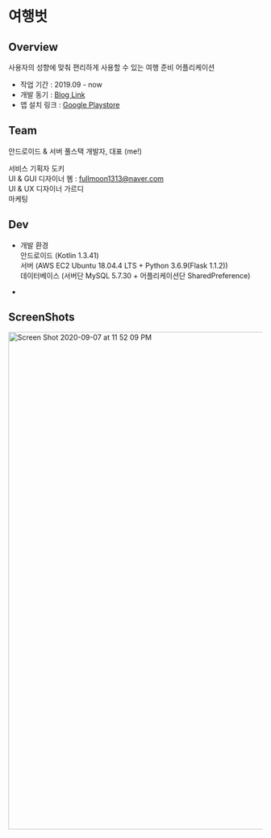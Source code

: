 # 여행벗    

## Overview    
사용자의 성향에 맞춰 편리하게 사용할 수 있는 여행 준비 어플리케이션    
* 작업 기간 : 2019.09 - now    
* 개발 동기 : [Blog Link]    
* 앱 설치 링크 : [Google Playstore]    
 
 [Blog Link]: https://yuuj.tistory.com/110    
[Google Playstore]: https://play.google.com/store/apps/details?id=com.triptwogether.dbn003    

    
## Team

안드로이드 & 서버 풀스택 개발자, 대표 (me!)     
      
서비스 기획자 도키     
UI & GUI 디자이너 혬 : fullmoon1313@naver.com    
UI & UX 디자이너 가르디       
마케팅     
    

## Dev    
* 개발 환경    
안드로이드 (Kotlin 1.3.41)    
서버 (AWS EC2 Ubuntu 18.04.4 LTS + Python 3.6.9(Flask 1.1.2))    
데이터베이스 (서버단 MySQL 5.7.30 + 어플리케이션단 SharedPreference)    
    
*     



## ScreenShots

<img width="984" alt="Screen Shot 2020-09-07 at 11 52 09 PM" src="https://user-images.githubusercontent.com/54741149/92406859-0cb65e00-f174-11ea-83ed-92ec1b286d9b.png">
